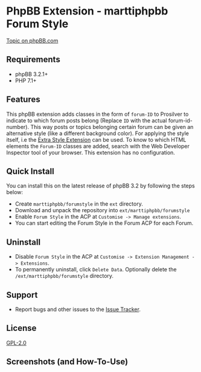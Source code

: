 # PhpBB Extension - marttiphpbb Forum Style

[Topic on phpBB.com](#)

## Requirements

* phpBB 3.2.1+
* PHP 7.1+

## Features

This phpBB extension adds classes in the form of `forum-ID` to Prosilver to indicate to which forum posts belong (Replace `ID` with the actual forum-id-number). This way posts or topics belonging certain forum can be given an alternative style (like a different background color). For applying the style itself, i.e the [Extra Style Extension](https://github.com/marttiphpbb/phpbb-ext-extrastyle) can be used.
To know to which HTML elements the `Forum-ID` classes are added, search with the Web Developer Inspector tool of your browser.
This extension has no configuration.

## Quick Install

You can install this on the latest release of phpBB 3.2 by following the steps below:

* Create `marttiphpbb/forumstyle` in the `ext` directory.
* Download and unpack the repository into `ext/marttiphpbb/forumstyle`
* Enable `Forum Style` in the ACP at `Customise -> Manage extensions`.
* You can start editing the Forum Style in the Forum ACP for each Forum.

## Uninstall

* Disable `Forum Style` in the ACP at `Customise -> Extension Management -> Extensions`.
* To permanently uninstall, click `Delete Data`. Optionally delete the `/ext/marttiphpbb/forumstyle` directory.

## Support

* Report bugs and other issues to the [Issue Tracker](https://github.com/marttiphpbb/phpbb-ext-forumstyle/issues).

## License

[GPL-2.0](license.txt)

## Screenshots (and How-To-Use)
